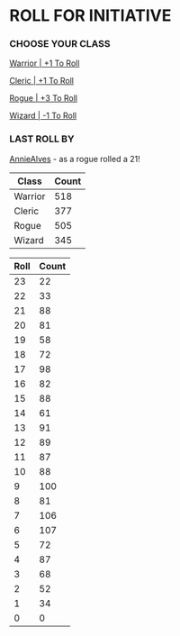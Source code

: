 # ROLL FOR INITIATIVE
### CHOOSE YOUR CLASS

[Warrior | +1 To Roll](https://github.com/benjaminsampica/benjaminsampica/issues/new?title=roll%7Cwarrior&body=Just+click+%27Submit+new+issue%27.)

[Cleric | +1 To Roll](https://github.com/benjaminsampica/benjaminsampica/issues/new?title=roll%7Ccleric&body=Just+click+%27Submit+new+issue%27.)

[Rogue | +3 To Roll](https://github.com/benjaminsampica/benjaminsampica/issues/new?title=roll%7Crogue&body=Just+click+%27Submit+new+issue%27.)

[Wizard | -1 To Roll](https://github.com/benjaminsampica/benjaminsampica/issues/new?title=roll%7Cwizard&body=Just+click+%27Submit+new+issue%27.)
### LAST ROLL BY
[AnnieAlves](https://www.github.com/AnnieAlves) - as a rogue rolled a 21!

|Class|Count|
|-|-|
|Warrior|518|
|Cleric|377|
|Rogue|505|
|Wizard|345|

|Roll|Count|
|-|-|
|23|22
|22|33
|21|88
|20|81
|19|58
|18|72
|17|98
|16|82
|15|88
|14|61
|13|91
|12|89
|11|87
|10|88
|9|100
|8|81
|7|106
|6|107
|5|72
|4|87
|3|68
|2|52
|1|34
|0|0
